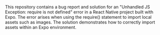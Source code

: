This repository contains a bug report and solution for an "Unhandled JS Exception: require is not defined" error in a React Native project built with Expo. The error arises when using the require() statement to import local assets such as images. The solution demonstrates how to correctly import assets within an Expo environment.